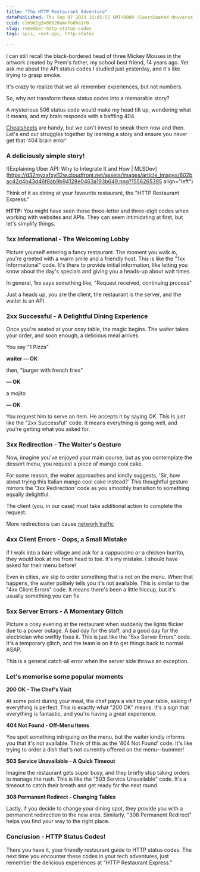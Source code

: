 ```yaml
---
title: "The HTTP Restaurant Adventure"
datePublished: Thu Sep 07 2023 16:05:55 GMT+0000 (Coordinated Universal Time)
cuid: clm9d1g3v00020amnfodha1r0
slug: remember-http-status-codes
tags: apis, rest-api, http-status

---
```


I can still recall the black-bordered head of three Mickey Mouses in the artwork created by Prem's father, my school best friend, 14 years ago. Yet ask me about the API status codes I studied just yesterday, and it's like trying to grasp smoke.

It's crazy to realize that we all remember experiences, but not numbers.

So, why not transform these status codes into a memorable story?

A mysterious 506 status code would make my head tilt up, wondering what it means, and my brain responds with a baffling 404.

[Cheatsheets](https://www.restapitutorial.com/httpstatuscodes.html) are handy, but we can't invest to sneak them now and then. Let's end our struggles together by learning a story and ensure you never get that '404 brain error'

### **A deliciously simple story!**

![Explaining Uber API: Why to Integrate It and How | MLSDev](https://d32myzxfxyl12w.cloudfront.net/assets/images/article_images/602bac42d4b43d46f8ab9b94128e0463a193b649.png?1556265395 align="left")

Think of it as dining at your favourite restaurant, the "HTTP Restaurant Express."

**HTTP:** You might have seen those three-letter and three-digit codes when working with websites and APIs. They can seem intimidating at first, but let's simplify things.

### **1xx Informational - The Welcoming Lobby**

Picture yourself entering a fancy restaurant. The moment you walk in, you're greeted with a warm smile and a friendly host. This is like the "1xx Informational" code. It's there to provide initial information, like letting you know about the day's specials and giving you a heads-up about wait times.

In general, 1xx says something like, "Request received, continuing process"

Just a heads up, you are the client, the restaurant is the server, and the waiter is an API.

### **2xx Successful - A Delightful Dining Experience**

Once you're seated at your cosy table, the magic begins. The waiter takes your order, and soon enough, a delicious meal arrives.

You say "1 Pizza"

**waiter — OK**

then, "burger with french fries"

**— OK**

a mojito

**— OK**

You request him to serve an item. He accepts it by saying OK. This is just like the "2xx Successful" code. It means everything is going well, and you're getting what you asked for.

### **3xx Redirection - The Waiter's Gesture**

Now, imagine you've enjoyed your main course, but as you contemplate the dessert menu, you request a piece of mango cool cake.

For some reason, the waiter approaches and kindly suggests, 'Sir, how about trying this Italian mango cool cake instead?' This thoughtful gesture mirrors the '3xx Redirection' code as you smoothly transition to something equally delightful.

The client (you, in our case) must take additional action to complete the request.

More redirections can cause [network traffic](https://en.wikipedia.org/wiki/Network_traffic)

### **4xx Client Errors - Oops, a Small Mistake**

If I walk into a bare village and ask for a cappuccino or a chicken burrito, they would look at me from head to toe. It's my mistake. I should have asked for their menu before!

Even in cities, we slip to order something that is not on the menu. When that happens, the waiter politely tells you it's not available. This is similar to the "4xx Client Errors" code. It means there's been a little hiccup, but it's usually something you can fix.

### **5xx Server Errors - A Momentary Glitch**

Picture a cosy evening at the restaurant when suddenly the lights flicker due to a power outage. A bad day for the staff, and a good day for the electrician who swiftly fixes it. This is just like the "5xx Server Errors" code. It's a temporary glitch, and the team is on it to get things back to normal ASAP.

This is a general catch-all error when the server side throws an exception.

### Let's memorise some popular moments

**200 OK - The Chef's Visit**

At some point during your meal, the chef pays a visit to your table, asking if everything is perfect. This is exactly what "200 OK" means. It's a sign that everything is fantastic, and you're having a great experience.

**404 Not Found - Off-Menu Items**

You spot something intriguing on the menu, but the waiter kindly informs you that it's not available. Think of this as the '404 Not Found' code. It's like trying to order a dish that's not currently offered on the menu—bummer!

**503 Service Unavailable - A Quick Timeout**

Imagine the restaurant gets super busy, and they briefly stop taking orders to manage the rush. This is like the "503 Service Unavailable" code. It's a timeout to catch their breath and get ready for the next round.

**308 Permanent Redirect - Changing Tables**

Lastly, if you decide to change your dining spot, they provide you with a permanent redirection to the new area. Similarly, "308 Permanent Redirect" helps you find your way to the right place.

### **Conclusion - HTTP Status Codes!**

There you have it, your friendly restaurant guide to HTTP status codes. The next time you encounter these codes in your tech adventures, just remember the delicious experiences at "HTTP Restaurant Express."